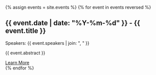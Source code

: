 {% assign events = site.events  %}
{% for event in events reversed  %}
  <div class="event">
    <h2>{{ event.date | date: "%Y-%m-%d" }} - {{ event.title }}</h2>
    <p>Speakers: {{ event.speakers | join: ", " }}</p>
    <p>{{ event.abstract }}</p>
    <a href="{{ event.url }}" class="btn">Learn More</a>
  </div>
{% endfor %}